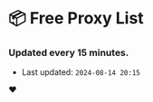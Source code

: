 # :package: Free Proxy List
### Updated every 15 minutes.

- Last updated: `2024-08-14 20:15`

:heart:
